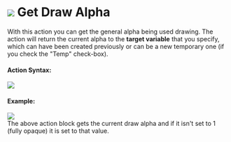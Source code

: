 #  ![](https://gms.magecorn.com/Manual/assets/Images/Scripting_Reference/Drag_And_Drop/Reference/Drawing/i_Drawing_Get_Draw_Alpha.png) Get Draw Alpha

With this action you can get the general alpha being used drawing. The
action will return the current alpha to the **target variable** that you
specify, which can have been created previously or can be a new
temporary one (if you check the "Temp" check-box).

#### Action Syntax:

  
![](https://gms.magecorn.com/Manual/assets/Images/Scripting_Reference/Drag_And_Drop/Reference/Drawing/a_Drawing_Get_Draw_Alpha.png)  

#### Example:

  
![](https://gms.magecorn.com/Manual/assets/Images/Scripting_Reference/Drag_And_Drop/Reference/Drawing/e_Drawing_Get_Draw_Alpha.png)  
The above action block gets the current draw alpha and if it isn't set
to 1 (fully opaque) it is set to that value.
